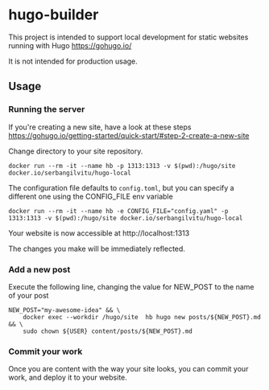 # hugo-builder
This project is intended to support local development for static websites running with Hugo https://gohugo.io/

It is not intended for production usage.

## Usage

### Running the server
If you're creating a new site, have a look at these steps https://gohugo.io/getting-started/quick-start/#step-2-create-a-new-site

Change directory to your site repository.
 
```
docker run --rm -it --name hb -p 1313:1313 -v $(pwd):/hugo/site docker.io/serbangilvitu/hugo-local
```
The configuration file defaults to `config.toml`, but you can specify a different one using the CONFIG_FILE env variable
```
docker run --rm -it --name hb -e CONFIG_FILE="config.yaml" -p 1313:1313 -v $(pwd):/hugo/site docker.io/serbangilvitu/hugo-local
```

Your website is now accessible at http://localhost:1313

The changes you make will be immediately reflected.

### Add a new post

Execute the following line, changing the value for NEW_POST to the name of your post

```
NEW_POST="my-awesome-idea" && \
    docker exec --workdir /hugo/site  hb hugo new posts/${NEW_POST}.md && \
    sudo chown ${USER} content/posts/${NEW_POST}.md
```

### Commit your work
Once you are content with the way your site looks, you can commit your work, and deploy it to your website.
